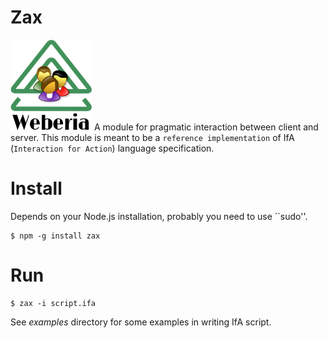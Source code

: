 # Zax

![Zax logo](images/logo-zax.png)
A module for pragmatic interaction between client and server. This module is meant to be a ``reference implementation`` of IfA (``Interaction for Action``) language specification.

# Install

Depends on your Node.js installation, probably you need to use ``sudo''.

```
$ npm -g install zax
```

# Run

```
$ zax -i script.ifa
```

See *examples* directory for some examples in writing IfA script.

